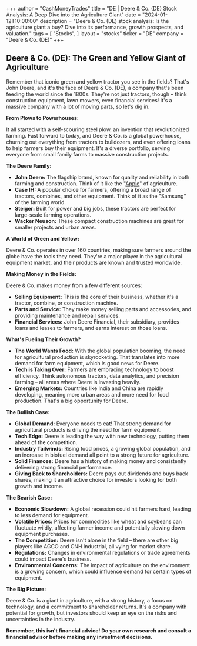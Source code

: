 +++
author = "CashMoneyTrades"
title = "DE |  Deere & Co. (DE) Stock Analysis: A Deep Dive into the Agriculture Giant"
date = "2024-01-12T10:00:00"
description = "Deere & Co. (DE) stock analysis: Is the agriculture giant a buy? Dive into its performance, growth prospects, and valuation."
tags = [
"Stocks",
]
layout = "stocks"
ticker = "DE"
company = "Deere & Co. (DE)"
+++
        


## Deere & Co. (DE): The Green and Yellow Giant of Agriculture 

Remember that iconic green and yellow tractor you see in the fields? That's John Deere, and it's the face of Deere & Co. (DE), a company that's been feeding the world since the 1800s. They're not just tractors, though – think construction equipment, lawn mowers, even financial services! It's a massive company with a lot of moving parts, so let's dig in.

**From Plows to Powerhouses:** 

It all started with a self-scouring steel plow, an invention that revolutionized farming. Fast forward to today, and Deere & Co. is a global powerhouse, churning out everything from tractors to bulldozers, and even offering loans to help farmers buy their equipment. It's a diverse portfolio, serving everyone from small family farms to massive construction projects.

**The Deere Family:**

* **John Deere:**  The flagship brand, known for quality and reliability in both farming and construction. Think of it like the "[Apple](/stocks/aapl/)" of agriculture. 
* **Case IH:** A popular choice for farmers, offering a broad range of tractors, combines, and other equipment. Think of it as the "Samsung" of the farming world.
* **Steiger:**  Built for power and big jobs, these tractors are perfect for large-scale farming operations. 
* **Wacker Neuson:**  These compact construction machines are great for smaller projects and urban areas. 

**A World of Green and Yellow:**

Deere & Co. operates in over 160 countries, making sure farmers around the globe have the tools they need. They're a major player in the agricultural equipment market, and their products are known and trusted worldwide. 

**Making Money in the Fields:**

Deere & Co. makes money from a few different sources:

* **Selling Equipment:** This is the core of their business, whether it's a tractor, combine, or construction machine.
* **Parts and Service:**  They make money selling parts and accessories, and providing maintenance and repair services. 
* **Financial Services:**  John Deere Financial, their subsidiary, provides loans and leases to farmers, and earns interest on those loans. 

**What's Fueling Their Growth?**

* **The World Wants Food:**  With the global population booming, the need for agricultural production is skyrocketing. That translates into more demand for farm equipment, which is good news for Deere.
* **Tech is Taking Over:**  Farmers are embracing technology to boost efficiency. Think autonomous tractors, data analytics, and precision farming – all areas where Deere is investing heavily. 
* **Emerging Markets:**  Countries like India and China are rapidly developing, meaning more urban areas and more need for food production. That's a big opportunity for Deere. 

**The Bullish Case:**

* **Global Demand:**  Everyone needs to eat! That strong demand for agricultural products is driving the need for farm equipment.
* **Tech Edge:**  Deere is leading the way with new technology, putting them ahead of the competition. 
* **Industry Tailwinds:**  Rising food prices, a growing global population, and an increase in biofuel demand all point to a strong future for agriculture. 
* **Solid Finances:**  Deere has a history of making money and consistently delivering strong financial performance.
* **Giving Back to Shareholders:**  Deere pays out dividends and buys back shares, making it an attractive choice for investors looking for both growth and income.

**The Bearish Case:**

* **Economic Slowdown:**  A global recession could hit farmers hard, leading to less demand for equipment.
* **Volatile Prices:**  Prices for commodities like wheat and soybeans can fluctuate wildly, affecting farmer income and potentially slowing down equipment purchases.
* **The Competition:**  Deere isn't alone in the field – there are other big players like AGCO and CNH Industrial, all vying for market share.
* **Regulations:**  Changes in environmental regulations or trade agreements could impact Deere's business. 
* **Environmental Concerns:**  The impact of agriculture on the environment is a growing concern, which could influence demand for certain types of equipment.

**The Big Picture:**

Deere & Co. is a giant in agriculture, with a strong history, a focus on technology, and a commitment to shareholder returns. It's a company with potential for growth, but investors should keep an eye on the risks and uncertainties in the industry. 

**Remember, this isn't financial advice! Do your own research and consult a financial advisor before making any investment decisions.**

        